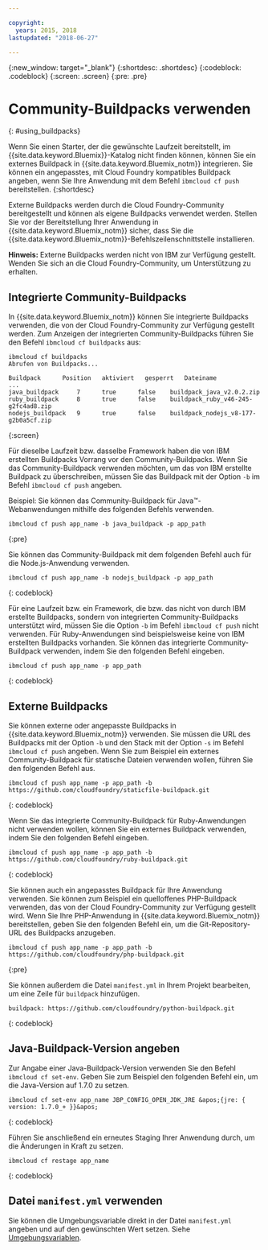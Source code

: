 ```yaml
---

copyright:
  years: 2015, 2018
lastupdated: "2018-06-27"

---
```


{:new_window: target="_blank"}
{:shortdesc: .shortdesc}
{:codeblock: .codeblock}
{:screen: .screen}
{:pre: .pre}

# Community-Buildpacks verwenden
{: #using_buildpacks}

Wenn Sie einen Starter, der die gewünschte Laufzeit bereitstellt, im {{site.data.keyword.Bluemix}}-Katalog nicht finden können, können Sie ein externes Buildpack in {{site.data.keyword.Bluemix_notm}} integrieren. Sie können ein angepasstes, mit Cloud Foundry kompatibles Buildpack angeben, wenn Sie Ihre Anwendung mit dem Befehl `ibmcloud cf push` bereitstellen.
{:shortdesc}

Externe Buildpacks werden durch die Cloud Foundry-Community bereitgestellt und können als eigene Buildpacks verwendet werden. Stellen Sie vor der Bereitstellung Ihrer Anwendung in {{site.data.keyword.Bluemix_notm}} sicher, dass Sie die {{site.data.keyword.Bluemix_notm}}-Befehlszeilenschnittstelle installieren.

**Hinweis:** Externe Buildpacks werden nicht von IBM zur Verfügung gestellt. Wenden Sie sich an die Cloud Foundry-Community, um Unterstützung zu erhalten.

## Integrierte Community-Buildpacks

In {{site.data.keyword.Bluemix_notm}} können Sie integrierte Buildpacks verwenden, die von der Cloud Foundry-Community zur Verfügung gestellt werden. Zum Anzeigen der integrierten Community-Buildpacks führen Sie den Befehl `ibmcloud cf buildpacks` aus:

```
ibmcloud cf buildpacks
Abrufen von Buildpacks...

Buildpack      Position   aktiviert   gesperrt   Dateiname
...
java_buildpack     7      true      false    buildpack_java_v2.0.2.zip
ruby_buildpack     8      true      false    buildpack_ruby_v46-245-g2fc4ad8.zip
nodejs_buildpack   9      true      false    buildpack_nodejs_v8-177-g2b0a5cf.zip
```
{:screen}


Für dieselbe Laufzeit bzw. dasselbe Framework haben die von IBM erstellten Buildpacks Vorrang vor den Community-Buildpacks. Wenn Sie das Community-Buildpack verwenden möchten, um das von IBM erstellte Buildpack zu überschreiben, müssen Sie das Buildpack mit der Option `-b` im Befehl `ibmcloud cf push` angeben.

Beispiel: Sie können das Community-Buildpack für Java™-Webanwendungen mithilfe des folgenden Befehls verwenden.

```
ibmcloud cf push app_name -b java_buildpack -p app_path
```
{:pre}

Sie können das Community-Buildpack mit dem folgenden Befehl auch für die Node.js-Anwendung verwenden.

```
ibmcloud cf push app_name -b nodejs_buildpack -p app_path
```
{: codeblock}

Für eine Laufzeit bzw. ein Framework, die bzw. das nicht von durch IBM erstellte Buildpacks, sondern von integrierten Community-Buildpacks unterstützt wird, müssen Sie die Option `-b` im Befehl `ibmcloud cf push` nicht verwenden. Für Ruby-Anwendungen sind beispielsweise keine von IBM erstellten Buildpacks vorhanden. Sie können das integrierte Community-Buildpack verwenden, indem Sie den folgenden Befehl eingeben.

```
ibmcloud cf push app_name -p app_path
```
{: codeblock}

## Externe Buildpacks

Sie können externe oder angepasste Buildpacks in {{site.data.keyword.Bluemix_notm}} verwenden. Sie müssen die URL des Buildpacks mit der Option `-b` und den Stack mit der Option `-s` im Befehl `ibmcloud cf push` angeben. Wenn Sie zum Beispiel ein externes Community-Buildpack für statische Dateien verwenden wollen, führen Sie den folgenden Befehl aus.

```
ibmcloud cf push app_name -p app_path -b https://github.com/cloudfoundry/staticfile-buildpack.git
```
{: codeblock}

Wenn Sie das integrierte Community-Buildpack für Ruby-Anwendungen nicht verwenden wollen, können Sie ein externes Buildpack verwenden, indem Sie den folgenden Befehl eingeben.

```
ibmcloud cf push app_name -p app_path -b https://github.com/cloudfoundry/ruby-buildpack.git
```
{: codeblock}

Sie können auch ein angepasstes Buildpack für Ihre Anwendung verwenden. Sie können zum Beispiel ein quelloffenes PHP-Buildpack verwenden, das von der Cloud Foundry-Community zur Verfügung gestellt wird. Wenn Sie Ihre PHP-Anwendung in {{site.data.keyword.Bluemix_notm}} bereitstellen, geben Sie den folgenden Befehl ein, um die Git-Repository-URL des Buildpacks anzugeben.

```
ibmcloud cf push app_name -p app_path -b https://github.com/cloudfoundry/php-buildpack.git
```
{:pre}

Sie können außerdem die Datei `manifest.yml` in Ihrem Projekt bearbeiten, um eine Zeile für `buildpack` hinzufügen.

```
buildpack: https://github.com/cloudfoundry/python-buildpack.git
```
{: codeblock}


## Java-Buildpack-Version angeben

Zur Angabe einer Java-Buildpack-Version verwenden Sie den Befehl `ibmcloud cf set-env`. Geben Sie zum Beispiel den folgenden Befehl ein, um die Java-Version auf 1.7.0 zu setzen.

```
ibmcloud cf set-env app_name JBP_CONFIG_OPEN_JDK_JRE &apos;{jre: { version: 1.7.0_+ }}&apos;
```
{: codeblock}

Führen Sie anschließend ein erneutes Staging Ihrer Anwendung durch, um die Änderungen in Kraft zu setzen.

```
ibmcloud cf restage app_name
```
{: codeblock}

## Datei `manifest.yml` verwenden

Sie können die Umgebungsvariable direkt in der Datei `manifest.yml` angeben und auf den gewünschten Wert setzen. Siehe [Umgebungsvariablen](https://docs.cloudfoundry.org/devguide/deploy-apps/manifest.html#env-block).
